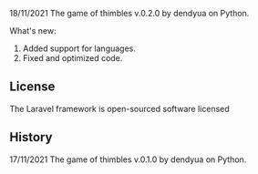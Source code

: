   18/11/2021
  The game of thimbles v.0.2.0 by dendyua on Python.
  
  What's new:
  1. Added support for languages.
  2. Fixed and optimized code. 

  License
  --------
  The Laravel framework is open-sourced software licensed
  
  History
  --------
  
  17/11/2021 The game of thimbles v.0.1.0 by dendyua on Python.
